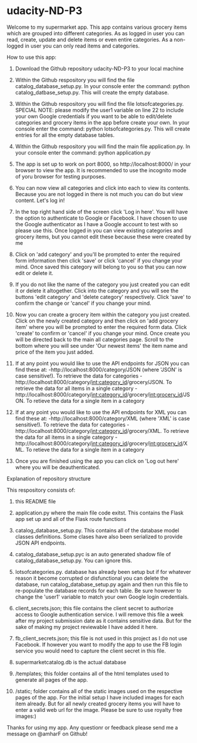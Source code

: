 # udacity-ND-P3

Welcome to my supermarket app. This app contains various grocery items which are grouped into different categories. As as logged in user you can read, create, update and delete items or even entire categories. As a non-logged in user you can only read items and categories. 


How to use this app:

1) Download the Github repository udacity-ND-P3 to your local machine

2) Within the Github respository you will find the file catalog_database_setup.py. In your console enter the command: python catalog_datbase_setup.py. This will create the empty database.

3) Within the Github respository you will find the file lotsofcategories.py. SPECIAL NOTE: please modify the user1 variable on line 22 to include your own Google credentials if you want to be able to edit/delete categories and grocery items in the app before create your own. In your console enter the command: python lotsofcategories.py. This will create entries for all the empty database tables.

4) Within the Github respository you will find the main file application.py. In your console enter the command: python application.py

5) The app is set up to work on port 8000, so http://localhost:8000/ in your browser to view the app. It is recommended to use the incognito mode of yoru browser for testing purposes. 

6) You can now view all categories and click into each to view its contents. Because you are not logged in there is not much you can do but view content. Let's log in!

7) In the top right hand side of the screen click 'Log in here'. You will have the option to authenticate to Google or Facebook. I have chosen to use the Google authenticator as I have a Google account to test with so please use this. 
Once logged in you can view existing categories and grocery items, but you cannot edit these because these were created by me

8) Click on 'add category' and you'll be prompted to enter the required form information then click 'save' or click 'cancel' if you change your mind. Once saved this category will belong to you so that you can now edit or delete it. 

9) If you do not like the name of the category you just created you can edit it or delete it altogether. Click into the category and you will see the buttons 'edit category' and 'delete category' respectively. Click 'save' to confirm the change or 'cancel' if you change your mind. 

10) Now you can create a grocery item within the category you just created. Click on the newly created category and then click on 'add grocery item' where you will be prompted to enter the required form data. Click 'create' to confirm or 'cancel' if you change your mind. Once create you will be directed back to the main all categories page. Scroll to the bottom where you will  see under 'Our newest items' the item name and price of the item you just added.

11) If at any point you would like to use the API endpoints for JSON you can find these at:
-http://localhost:8000/category/JSON (where 'JSON' is case sensitive!). To retrieve the data for categories
-http://localhost:8000/category/<int:category_id>/grocery/JSON. To retrieve the data for all items in a single category
-http://localhost:8000/category/<int:category_id>/grocery/<int:grocery_id>/JSON. To retieve the data for a single item in a category

12) If at any point you would like to use the API endpoints for XML you can find these at:
-http://localhost:8000/category/XML (where 'XML' is case sensitive!). To retrieve the data for categories
-http://localhost:8000/category/<int:category_id>/grocery/XML. To retrieve the data for all items in a single category
-http://localhost:8000/category/<int:category_id>/grocery/<int:grocery_id>/XML. To retieve the data for a single item in a category

13) Once you are finished using the app you can click on 'Log out here' where you will be deauthenticated. 


Explanation of repository structure

This respository consists of:

1) this README file

2) application.py where the main file code exitst. This contains the Flask app set up and all of the Flask route functions

3) catalog_database_setup.py. This contains all of the database model classes definitions. Some clases have also been serialized to provide JSON API endpoints. 

4) catalog_database_setup.pyc is an auto generated shadow file of catalog_database_setup.py. You can ignore this. 

5) lotsofcategories.py. database has already been setup but if for whatever reason it become corrupted or disfunctional you can delete the database, run catalog_database_setup.py again and then run this file to re-populate the database records for each table. Be sure however to change the 'user1' variable to match your own Google login credentials. 

6) client_secrets.json; this file contains the client secret to authorize access to Google authentication service. I will remove this file a week after my project submission date as it contains sensitive data. But for the sake of making my project reviewable I have added it here. 

7) fb_client_secrets.json; this file is not used in this project as I do not use Facebook. If however you want to modify the app to use the FB login service you would need to capture the client secret in this file. 

8) supermarketcatalog.db is the actual database 

9) /templates; this folder contains all of the html templates used to generate all pages of the app. 

10) /static; folder contains all of the static images used on the respective pages of the app. For the initial setup I have included images for each item already. But for all newly created grocery items you will have to enter a valid web url for the image. Please be sure to use royalty free images:)


Thanks for using my app. Any questionr or feedback please send me a message on @amharF on Github!


